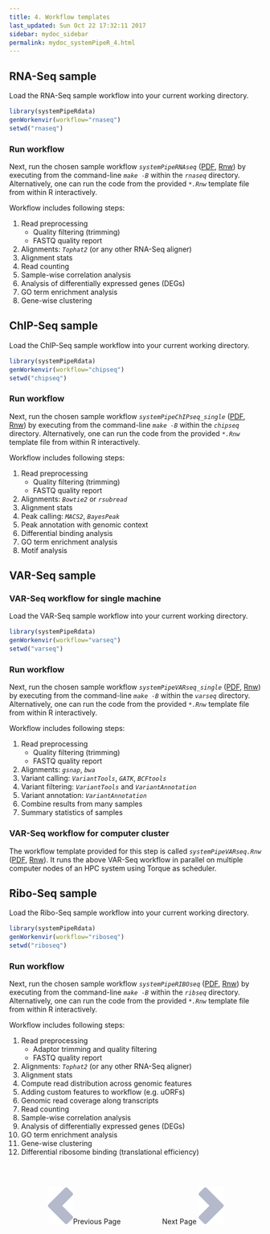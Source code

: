 ```yaml
---
title: 4. Workflow templates
last_updated: Sun Oct 22 17:32:11 2017
sidebar: mydoc_sidebar
permalink: mydoc_systemPipeR_4.html
---
```


## RNA-Seq sample

Load the RNA-Seq sample workflow into your current working directory.

```r
library(systemPipeRdata)
genWorkenvir(workflow="rnaseq")
setwd("rnaseq")
```

### Run workflow
Next, run the chosen sample workflow _`systemPipeRNAseq`_ ([PDF](https://github.com/tgirke/systemPipeRdata/blob/master/inst/extdata/workflows/rnaseq/systemPipeRNAseq.pdf?raw=true), [Rnw](https://github.com/tgirke/systemPipeRdata/blob/master/inst/extdata/workflows/rnaseq/systemPipeRNAseq_single.Rnw)) by executing from the command-line _`make -B`_ within the _`rnaseq`_ directory. Alternatively, one can run the code from the provided _`*.Rnw`_ template file from within R interactively. 

Workflow includes following steps:

1. Read preprocessing
    + Quality filtering (trimming)
    + FASTQ quality report
2. Alignments: _`Tophat2`_ (or any other RNA-Seq aligner)
3. Alignment stats 
4. Read counting 
5. Sample-wise correlation analysis
6. Analysis of differentially expressed genes (DEGs)
7. GO term enrichment analysis
8. Gene-wise clustering


## ChIP-Seq sample

Load the ChIP-Seq sample workflow into your current working directory.

```r
library(systemPipeRdata)
genWorkenvir(workflow="chipseq")
setwd("chipseq")
```

### Run workflow
Next, run the chosen sample workflow _`systemPipeChIPseq_single`_ ([PDF](https://github.com/tgirke/systemPipeRdata/blob/master/inst/extdata/workflows/chipseq/systemPipeChIPseq.pdf?raw=true), [Rnw](https://github.com/tgirke/systemPipeRdata/blob/master/inst/extdata/workflows/chipseq/systemPipeChIPseq_single.Rnw)) by executing from the command-line _`make -B`_ within the _`chipseq`_ directory. Alternatively, one can run the code from the provided _`*.Rnw`_ template file from within R interactively. 

Workflow includes following steps:

1. Read preprocessing
    + Quality filtering (trimming)
    + FASTQ quality report
2. Alignments: _`Bowtie2`_ or _`rsubread`_
3. Alignment stats 
4. Peak calling: _`MACS2`_, _`BayesPeak`_ 
5. Peak annotation with genomic context
6. Differential binding analysis
7. GO term enrichment analysis
8. Motif analysis


## VAR-Seq sample 

### VAR-Seq workflow for single machine

Load the VAR-Seq sample workflow into your current working directory.

```r
library(systemPipeRdata)
genWorkenvir(workflow="varseq")
setwd("varseq")
```

### Run workflow
Next, run the chosen sample workflow _`systemPipeVARseq_single`_ ([PDF](https://github.com/tgirke/systemPipeRdata/blob/master/inst/extdata/workflows/varseq/systemPipeVARseq_single.pdf?raw=true), [Rnw](https://github.com/tgirke/systemPipeRdata/blob/master/inst/extdata/workflows/varseq/systemPipeVARseq_single.Rnw)) by executing from the command-line _`make -B`_ within the _`varseq`_ directory. Alternatively, one can run the code from the provided _`*.Rnw`_ template file from within R interactively. 

Workflow includes following steps:

1. Read preprocessing
    + Quality filtering (trimming)
    + FASTQ quality report
2. Alignments: _`gsnap`_, _`bwa`_
3. Variant calling: _`VariantTools`_, _`GATK`_, _`BCFtools`_
4. Variant filtering: _`VariantTools`_ and _`VariantAnnotation`_
5. Variant annotation: _`VariantAnnotation`_
6. Combine results from many samples
7. Summary statistics of samples


### VAR-Seq workflow for computer cluster
The workflow template provided for this step is called _`systemPipeVARseq.Rnw`_ ([PDF](https://github.com/tgirke/systemPipeRdata/blob/master/inst/extdata/workflows/varseq/systemPipeVARseq.pdf?raw=true), [Rnw](https://github.com/tgirke/systemPipeRdata/blob/master/inst/extdata/workflows/varseq/systemPipeVARseq.Rnw)).
It runs the above VAR-Seq workflow in parallel on multiple computer nodes of an HPC system using Torque as scheduler. 


## Ribo-Seq sample

Load the Ribo-Seq sample workflow into your current working directory.

```r
library(systemPipeRdata)
genWorkenvir(workflow="riboseq")
setwd("riboseq")
```

### Run workflow
Next, run the chosen sample workflow _`systemPipeRIBOseq`_ ([PDF](https://github.com/tgirke/systemPipeRdata/blob/master/inst/extdata/workflows/riboseq/systemPipeRIBOseq.pdf?raw=true), [Rnw](https://github.com/tgirke/systemPipeRdata/blob/master/inst/extdata/workflows/ribseq/systemPipeRIBOseq_single.Rnw)) by executing from the command-line _`make -B`_ within the _`ribseq`_ directory. Alternatively, one can run the code from the provided _`*.Rnw`_ template file from within R interactively. 

Workflow includes following steps:

1. Read preprocessing
    + Adaptor trimming and quality filtering
    + FASTQ quality report
2. Alignments: _`Tophat2`_ (or any other RNA-Seq aligner)
3. Alignment stats
4. Compute read distribution across genomic features
5. Adding custom features to workflow (e.g. uORFs)
6. Genomic read coverage along transcripts
7. Read counting 
8. Sample-wise correlation analysis
9. Analysis of differentially expressed genes (DEGs)
10. GO term enrichment analysis
11. Gene-wise clustering
12. Differential ribosome binding (translational efficiency)



<br><br><center><a href="mydoc_systemPipeR_3.html"><img src="images/left_arrow.png" alt="Previous page."></a>Previous Page &nbsp; &nbsp; &nbsp; &nbsp; &nbsp; &nbsp; &nbsp; &nbsp; &nbsp; &nbsp; Next Page
<a href="mydoc_systemPipeR_5.html"><img src="images/right_arrow.png" alt="Next page."></a></center>
